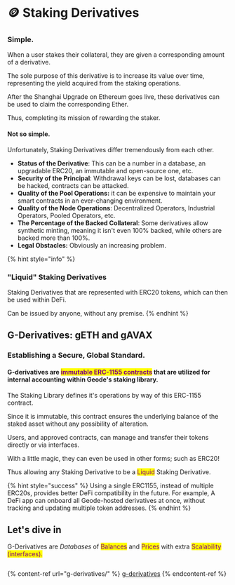 # 🪙 Staking Derivatives

### Simple.

When a user stakes their collateral, they are given a corresponding amount of a derivative.

The sole purpose of this derivative is to increase its value over time, representing the yield acquired from the staking operations.

After the Shanghai Upgrade on Ethereum goes live, these derivatives can be used to claim the corresponding Ether.

Thus, completing its mission of rewarding the staker.

#### Not so simple.

Unfortunately, Staking Derivatives differ tremendously from each other.

* **Status of the Derivative**: This can be a number in a database, an upgradable ERC20, an immutable and open-source one, etc.
* **Security of the Principal**: Withdrawal keys can be lost, databases can be hacked, contracts can be attacked.&#x20;
* **Quality of the Pool Operations:** it can be expensive to maintain your smart contracts in an ever-changing environment.
* **Quality of the Node Operations**: Decentralized Operators, Industrial Operators, Pooled Operators, etc.
* **The Percentage of the Backed Collateral**: Some derivatives allow synthetic minting, meaning it isn't even 100% backed, while others are backed more than 100%.
* **Legal Obstacles:** Obviously an increasing problem.

{% hint style="info" %}
### "Liquid" Staking Derivatives

Staking Derivatives that are represented with ERC20 tokens, which can then be used within DeFi.&#x20;

Can be issued by anyone, without any premise.
{% endhint %}

## G-Derivatives: gETH and gAVAX

### Establishing a Secure, Global Standard.

#### G-derivatives are <mark style="color:purple;">**immutable ERC-1155 contracts**</mark> that are utilized for internal accounting within Geode's staking library.

The Staking Library defines it's operations by way of this ERC-1155 contract.&#x20;

Since it is immutable, this contract ensures the underlying balance of the staked asset without any possibility of alteration.

Users, and approved contracts, can manage and transfer their tokens directly or via interfaces.

With a little magic, they can even be used in other forms; such as ERC20!

Thus allowing any Staking Derivative to be a <mark style="color:purple;">Liquid</mark> Staking Derivative.

{% hint style="success" %}
Using a single ERC1155, instead of multiple ERC20s, provides better DeFi compatibility in the future. For example, A DeFi app can onboard all Geode-hosted derivatives at once, without tracking and updating multiple token addresses.
{% endhint %}

## Let's dive in

G-Derivatives are _Databases_ of <mark style="color:purple;">Balances</mark> and <mark style="color:purple;">Prices</mark> with extra <mark style="color:purple;">Scalability (interfaces).</mark>

<figure><img src="https://files.gitbook.com/v0/b/gitbook-x-prod.appspot.com/o/spaces%2Fer1zzrzebhprc2IWX2y9%2Fuploads%2FrD3jpCVkEu0b0sOf5ktZ%2FgDer.png?alt=media&#x26;token=a1c3cda2-1bd3-4d1a-8714-86b5069eb9bc" alt=""><figcaption></figcaption></figure>

{% content-ref url="g-derivatives/" %}
[g-derivatives](g-derivatives/)
{% endcontent-ref %}

